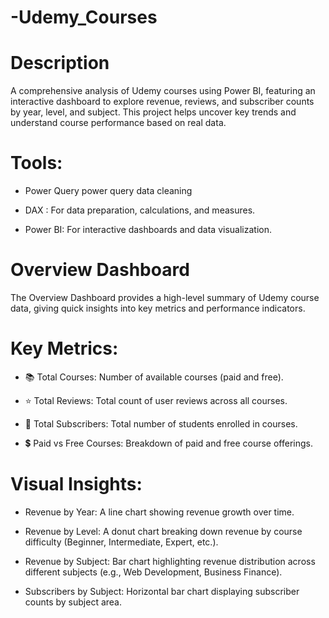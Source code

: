 # -Udemy_Courses


# Description

A comprehensive analysis of Udemy courses using Power BI, featuring an interactive dashboard to explore revenue, reviews, and subscriber counts by year, level, and subject. This project helps uncover key trends and understand course performance based on real data.

# Tools:

- Power Query power query data cleaning

- DAX : For data preparation, calculations, and measures.
  
- Power BI: For interactive dashboards and data visualization.

# Overview Dashboard

The Overview Dashboard provides a high-level summary of Udemy course data, giving quick insights into key metrics and performance indicators.

# Key Metrics:

- 📚 Total Courses: Number of available courses (paid and free).

- ⭐ Total Reviews: Total count of user reviews across all courses.

- 👥 Total Subscribers: Total number of students enrolled in courses.

- 💲 Paid vs Free Courses: Breakdown of paid and free course offerings.

# Visual Insights:

- Revenue by Year: A line chart showing revenue growth over time.

- Revenue by Level: A donut chart breaking down revenue by course difficulty (Beginner, Intermediate, Expert, etc.).

- Revenue by Subject: Bar chart highlighting revenue distribution across different subjects (e.g., Web Development, Business Finance).

- Subscribers by Subject: Horizontal bar chart displaying subscriber counts by subject area.

